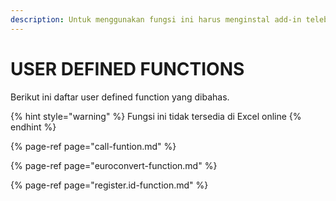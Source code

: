 ```yaml
---
description: Untuk menggunakan fungsi ini harus menginstal add-in telebih dahulu.
---
```


# USER DEFINED FUNCTIONS

Berikut ini daftar user defined function yang dibahas.

{% hint style="warning" %}
Fungsi ini tidak tersedia di Excel online
{% endhint %}

{% page-ref page="call-funtion.md" %}

{% page-ref page="euroconvert-function.md" %}

{% page-ref page="register.id-function.md" %}

